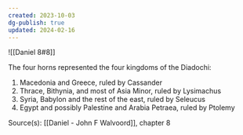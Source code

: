 ```yaml
---
created: 2023-10-03
dg-publish: true
updated: 2024-02-16
---
```


![[Daniel 8#8]]

The four horns represented the four kingdoms of the Diadochi:
1. Macedonia and Greece, ruled by Cassander
2. Thrace, Bithynia, and most of Asia Minor, ruled by Lysimachus
3. Syria, Babylon and the rest of the east, ruled by Seleucus
4. Egypt and possibly Palestine and Arabia Petraea, ruled by Ptolemy

Source(s): [[Daniel - John F Walvoord]], chapter 8
